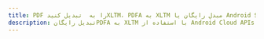 ---title: PDF را به  تبدیل کنیدXLTM، PDFA به XLTM مبدل رایگان یا Android SDKdescription: تبدیل رایگانPDFA به XLTM با استفاده از Android Cloud APIs & SDK همچنین اسناد PDF را در Cloud ایجاد، ویرایش و رندر کنید.---
